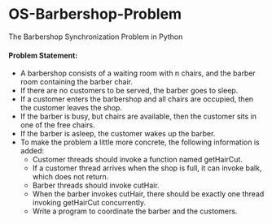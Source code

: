 # OS-Barbershop-Problem
The Barbershop Synchronization Problem in Python
#### Problem Statement:
- A barbershop consists of a waiting room with n chairs, and the barber room containing the barber chair. 
- If there are no customers to be served, the barber goes to sleep. 
- If a customer enters the barbershop and all chairs are occupied, then the customer leaves the shop.
- If the barber is busy, but chairs are available, then the customer sits in one of the free chairs.
- If the barber is asleep, the customer wakes up the barber. 
- To make the problem a little more concrete, the following information is added:
  - Customer threads should invoke a function named getHairCut.
  - If a customer thread arrives when the shop is full, it can invoke balk, which does not return.
  - Barber threads should invoke cutHair.
  - When the barber invokes cutHair, there should be exactly one thread invoking getHairCut concurrently.
  - Write a program to coordinate the barber and the customers.
